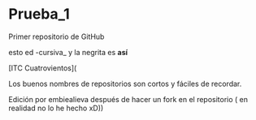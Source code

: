 # Prueba_1
Primer repositorio de GitHub

esto ed -cursiva_ y la negrita es **así**

[ITC Cuatrovientos](

Los buenos nombres de repositorios son cortos y fáciles de recordar.

Edición por embiealieva después de hacer un fork en el repositorio ( en realidad no lo he hecho xD))

